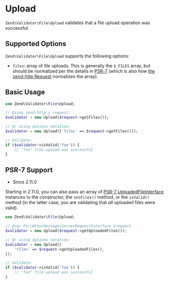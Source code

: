 # Upload

`Zend\Validator\File\Upload` validates that a file upload operation was
successful.

## Supported Options

`Zend\Validator\File\Upload` supports the following options:

- `files`: array of file uploads. This is generally the `$_FILES` array, but
  should be normalized per the details in [PSR-7](http://www.php-fig.org/psr/psr-7/#1-6-uploaded-files)
  (which is also how [the zend-http Request](https://docs.zendframework.com/zend-http)
  normalizes the array).

## Basic Usage

```php
use Zend\Validator\File\Upload;

// Using zend-http's request:
$validator = new Upload($request->getFiles());

// Or using options notation:
$validator = new Upload(['files' => $request->getFiles()]);

// Validate:
if ($validator->isValid('foo')) {
    // "foo" file upload was successful
}
```

## PSR-7 Support

- Since 2.11.0

Starting in 2.11.0, you can also pass an array of [PSR-7 UploadedFileInterface](https://www.php-fig.org/psr/psr-7/#uploadedfileinterface)
instances to the constructor, the `setFiles()` method, or the `isValid()`
method (in the latter case, you are validating that _all_ uploaded files were
valid).

```php
use Zend\Validator\File\Upload;

// @var Psr\Http\Message\ServerRequestInterface $request
$validator = new Upload($request->getUploadedFiles());

// Or using options notation:
$validator = new Upload([
    'files' => $request->getUploadedFiles(),
]);

// Validate:
if ($validator->isValid('foo')) {
    // "foo" file upload was successful
}
```
